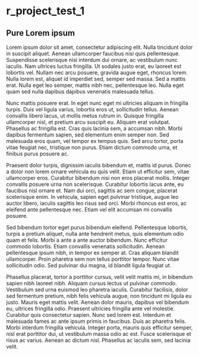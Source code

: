 # r_project_test_1

## Pure Lorem ipsum

Lorem ipsum dolor sit amet, consectetur adipiscing elit. Nulla tincidunt dolor in suscipit aliquet. Aenean ullamcorper faucibus nisi quis pellentesque. Suspendisse scelerisque nisi interdum dui ornare, ac vestibulum nunc iaculis. Nam ultrices luctus fringilla. Ut sodales justo erat, eu laoreet est lobortis vel. Nullam nec arcu posuere, gravida augue eget, rhoncus lorem. Nulla lorem est, aliquet id imperdiet sed, semper sed massa. Sed a mattis erat. Nulla eget leo semper, mattis nibh nec, pellentesque leo. Nulla eget quam sed nulla dapibus dapibus venenatis malesuada tellus.

Nunc mattis posuere erat. In eget nunc eget mi ultricies aliquam in fringilla turpis. Duis vel ligula varius, lobortis eros ut, sollicitudin tellus. Aenean convallis libero lacus, ut mollis metus rutrum in. Quisque fringilla ullamcorper nisl, et pretium arcu suscipit eu. Aliquam erat volutpat. Phasellus ac fringilla est. Cras quis lacinia sem, a accumsan nibh. Morbi dapibus fermentum sapien, sed elementum enim semper non. Sed malesuada eros quam, vel tempor ex tempus quis. Sed arcu tortor, porta vitae feugiat nec, tristique non purus. Etiam dictum commodo urna, et finibus purus posuere ac.

Praesent dolor turpis, dignissim iaculis bibendum et, mattis id purus. Donec a dolor non lorem ornare vehicula eu quis velit. Etiam ut efficitur sem, vitae ullamcorper eros. Curabitur bibendum nisi non eros placerat mollis. Integer convallis posuere urna non scelerisque. Curabitur lobortis lacus ante, eu faucibus nisl ornare et. Nam dui orci, sagittis ac sem congue, placerat scelerisque enim. In vehicula, sapien eget pulvinar tristique, augue leo auctor libero, iaculis sagittis leo risus sed orci. Morbi rhoncus est eros, ac eleifend ante pellentesque nec. Etiam vel elit accumsan mi convallis posuere.

Sed bibendum tortor eget purus bibendum eleifend. Pellentesque lobortis, turpis a pretium aliquet, nulla ante hendrerit metus, quis elementum odio quam et felis. Morbi a ante a ante auctor bibendum. Nunc efficitur commodo lobortis. Etiam convallis venenatis sollicitudin. Aenean pellentesque ipsum nibh, in tempor ex semper at. Cras aliquam blandit ullamcorper. Proin pharetra sem non tellus porttitor tempor. Nunc vitae sollicitudin odio. Sed pulvinar dui magna, id blandit ligula feugiat ut.

Phasellus placerat, tortor a porttitor cursus, velit velit mattis mi, in bibendum sapien nibh laoreet nibh. Aliquam cursus lectus ut pulvinar commodo. Vestibulum sed urna euismod leo pharetra iaculis. Curabitur facilisis, dolor sed fermentum pretium, nibh felis vehicula augue, non tincidunt mi ligula eu justo. Mauris eget mattis velit. Aenean dolor mauris, dapibus vel bibendum eu, ultrices fringilla odio. Praesent ultricies fringilla ante vel molestie. Curabitur quis consectetur sapien. Nunc sed lorem est. Interdum et malesuada fames ac ante ipsum primis in faucibus. Duis ac pharetra felis. Morbi interdum fringilla vehicula. Integer porta, mauris quis efficitur semper, nisl erat porttitor dui, ut vestibulum massa odio ac est. Fusce scelerisque et risus ac varius. Aenean ac dictum nisl. Phasellus ac iaculis sem, sed lacinia velit.
